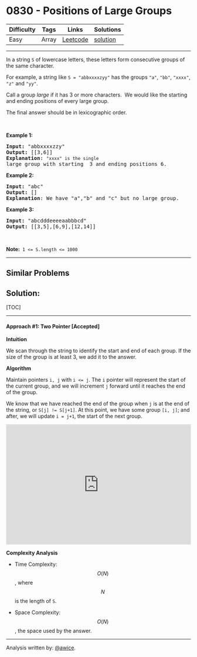 # 0830 - Positions of Large Groups

Difficulty  | Tags | Links | Solutions
----------- | ---- | ----- | -----
Easy | Array | [Leetcode](https://leetcode.com/problems/positions-of-large-groups) | [solution](https://leetcode.com/problems/positions-of-large-groups/solution/)


-----------

<p>In a string&nbsp;<code>S</code>&nbsp;of lowercase letters, these letters form consecutive groups of the same character.</p>

<p>For example, a string like <code>S = &quot;abbxxxxzyy&quot;</code> has the groups <code>&quot;a&quot;</code>, <code>&quot;bb&quot;</code>, <code>&quot;xxxx&quot;</code>, <code>&quot;z&quot;</code> and&nbsp;<code>&quot;yy&quot;</code>.</p>

<p>Call a group <em>large</em> if it has 3 or more characters.&nbsp; We would like the starting and ending positions of every large group.</p>

<p>The final answer should be in lexicographic order.</p>

<p>&nbsp;</p>

<p><strong>Example 1:</strong></p>

<pre>
<strong>Input: </strong>&quot;abbxxxxzzy&quot;
<strong>Output: </strong>[[3,6]]
<strong>Explanation</strong>: <code>&quot;xxxx&quot; is the single </code>large group with starting  3 and ending positions 6.
</pre>

<p><strong>Example 2:</strong></p>

<pre>
<strong>Input: </strong>&quot;abc&quot;
<strong>Output: </strong>[]
<strong>Explanation</strong>: We have &quot;a&quot;,&quot;b&quot; and &quot;c&quot; but no large group.
</pre>

<p><strong>Example 3:</strong></p>

<pre>
<strong>Input: </strong>&quot;abcdddeeeeaabbbcd&quot;
<strong>Output: </strong>[[3,5],[6,9],[12,14]]</pre>

<p>&nbsp;</p>

<p><strong>Note:&nbsp;</strong>&nbsp;<code>1 &lt;= S.length &lt;= 1000</code></p>


-----------


## Similar Problems




## Solution:

[TOC]

---
#### Approach #1: Two Pointer [Accepted]

**Intuition**

We scan through the string to identify the start and end of each group.  If the size of the group is at least 3, we add it to the answer.

**Algorithm**

Maintain pointers `i, j` with `i <= j`.  The `i` pointer will represent the start of the current group, and we will increment `j` forward until it reaches the end of the group.

We know that we have reached the end of the group when `j` is at the end of the string, or `S[j] != S[j+1]`.  At this point, we have some group `[i, j]`; and after, we will update `i = j+1`, the start of the next group.

<iframe src="https://leetcode.com/playground/m9hgNCUd/shared" frameBorder="0" width="100%" height="327" name="m9hgNCUd"></iframe>

**Complexity Analysis**

* Time Complexity:  $$O(N)$$, where $$N$$ is the length of `S`.

* Space Complexity: $$O(N)$$, the space used by the answer.

---

Analysis written by: [@awice](https://leetcode.com/awice).
